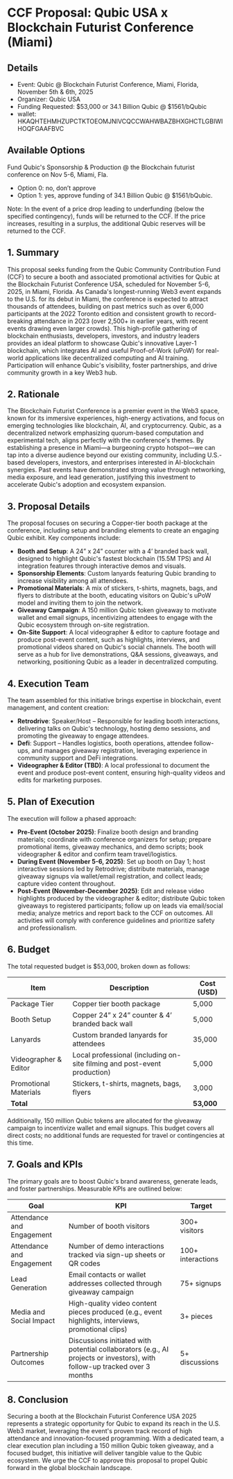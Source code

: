 # CCF Proposal: Qubic USA x Blockchain Futurist Conference (Miami)

## Details
- Event: Qubic @ Blockchain Futurist Conference, Miami, Florida, November 5th & 6th, 2025
- Organizer: Qubic USA
- Funding Requested: $53,000 or 34.1 Billion Qubic @ $1561/bQubic
- wallet: HKAQHTEHMHZUPCTKTOEOMJNIVCQCCWAHWBAZBHXGHCTLGBIWIHOQFGAAFBVC
## Available Options
Fund Qubic's Sponsorship & Production @ the Blockchain futurist conference on Nov 5-6, Miami, Fla.

- Option 0: no, don’t approve
- Option 1: yes, approve funding of 34.1 Billion Qubic @ $1561/bQubic.

Note: In the event of a price drop leading to underfunding (below the specified contingency), funds will be returned to the CCF. If the price increases, resulting in a surplus, the additional Qubic reserves will be returned to the CCF.

## 1. Summary
This proposal seeks funding from the Qubic Community Contribution Fund (CCF) to secure a booth and associated promotional activities for Qubic at the Blockchain Futurist Conference USA, scheduled for November 5-6, 2025, in Miami, Florida. As Canada's longest-running Web3 event expands to the U.S. for its debut in Miami, the conference is expected to attract thousands of attendees, building on past metrics such as over 6,000 participants at the 2022 Toronto edition and consistent growth to record-breaking attendance in 2023 (over 2,500+ in earlier years, with recent events drawing even larger crowds). This high-profile gathering of blockchain enthusiasts, developers, investors, and industry leaders provides an ideal platform to showcase Qubic's innovative Layer-1 blockchain, which integrates AI and useful Proof-of-Work (uPoW) for real-world applications like decentralized computing and AI training. Participation will enhance Qubic's visibility, foster partnerships, and drive community growth in a key Web3 hub.

## 2. Rationale
The Blockchain Futurist Conference is a premier event in the Web3 space, known for its immersive experiences, high-energy activations, and focus on emerging technologies like blockchain, AI, and cryptocurrency. Qubic, as a decentralized network emphasizing quorum-based computation and experimental tech, aligns perfectly with the conference's themes. By establishing a presence in Miami—a burgeoning crypto hotspot—we can tap into a diverse audience beyond our existing community, including U.S.-based developers, investors, and enterprises interested in AI-blockchain synergies. Past events have demonstrated strong value through networking, media exposure, and lead generation, justifying this investment to accelerate Qubic's adoption and ecosystem expansion.

## 3. Proposal Details
The proposal focuses on securing a Copper-tier booth package at the conference, including setup and branding elements to create an engaging Qubic exhibit. Key components include:
- **Booth and Setup**: A 24” x 24” counter with a 4’ branded back wall, designed to highlight Qubic's fastest blockchain (15.5M TPS) and AI integration features through interactive demos and visuals.
- **Sponsorship Elements**: Custom lanyards featuring Qubic branding to increase visibility among all attendees.
- **Promotional Materials**: A mix of stickers, t-shirts, magnets, bags, and flyers to distribute at the booth, educating visitors on Qubic's uPoW model and inviting them to join the network.
- **Giveaway Campaign**: A 150 million Qubic token giveaway to motivate wallet and email signups, incentivizing attendees to engage with the Qubic ecosystem through on-site registration.
- **On-Site Support**: A local videographer & editor to capture footage and produce post-event content, such as highlights, interviews, and promotional videos shared on Qubic's social channels.
The booth will serve as a hub for live demonstrations, Q&A sessions, giveaways, and networking, positioning Qubic as a leader in decentralized computing.

## 4. Execution Team
The team assembled for this initiative brings expertise in blockchain, event management, and content creation:
- **Retrodrive**: Speaker/Host – Responsible for leading booth interactions, delivering talks on Qubic's technology, hosting demo sessions, and promoting the giveaway to engage attendees.
- **Defi**: Support – Handles logistics, booth operations, attendee follow-ups, and manages giveaway registration, leveraging experience in community support and DeFi integrations.
- **Videographer & Editor (TBD)**: A local professional to document the event and produce post-event content, ensuring high-quality videos and edits for marketing purposes.

## 5. Plan of Execution
The execution will follow a phased approach:
- **Pre-Event (October 2025)**: Finalize booth design and branding materials; coordinate with conference organizers for setup; prepare promotional items, giveaway mechanics, and demo scripts; book videographer & editor and confirm team travel/logistics.
- **During Event (November 5-6, 2025)**: Set up booth on Day 1; host interactive sessions led by Retrodrive; distribute materials, manage giveaway signups via wallet/email registration, and collect leads; capture video content throughout.
- **Post-Event (November-December 2025)**: Edit and release video highlights produced by the videographer & editor; distribute Qubic token giveaways to registered participants; follow up on leads via email/social media; analyze metrics and report back to the CCF on outcomes.
All activities will comply with conference guidelines and prioritize safety and professionalism.

## 6. Budget
The total requested budget is $53,000, broken down as follows:

| Item | Description | Cost (USD) |
|------|-------------|------------|
| Package Tier | Copper tier booth package | 5,000 |
| Booth Setup | Copper 24” x 24” counter & 4’ branded back wall | 5,000 |
| Lanyards | Custom branded lanyards for attendees | 35,000 |
| Videographer & Editor | Local professional (including on-site filming and post-event production) | 5,000 |
| Promotional Materials | Stickers, t-shirts, magnets, bags, flyers | 3,000 |
| **Total** | | **53,000** |

Additionally, 150 million Qubic tokens are allocated for the giveaway campaign to incentivize wallet and email signups. This budget covers all direct costs; no additional funds are requested for travel or contingencies at this time.

## 7. Goals and KPIs
The primary goals are to boost Qubic's brand awareness, generate leads, and foster partnerships. Measurable KPIs are outlined below:

| Goal | KPI | Target |
|------|-----|--------|
| Attendance and Engagement | Number of booth visitors | 300+ visitors |
| Attendance and Engagement | Number of demo interactions tracked via sign-up sheets or QR codes | 100+ interactions |
| Lead Generation | Email contacts or wallet addresses collected through giveaway campaign | 75+ signups |
| Media and Social Impact | High-quality video content pieces produced (e.g., event highlights, interviews, promotional clips) | 3+ pieces |
| Partnership Outcomes | Discussions initiated with potential collaborators (e.g., AI projects or investors), with follow-up tracked over 3 months | 5+ discussions |

## 8. Conclusion
Securing a booth at the Blockchain Futurist Conference USA 2025 represents a strategic opportunity for Qubic to expand its reach in the U.S. Web3 market, leveraging the event's proven track record of high attendance and innovation-focused programming. With a dedicated team, a clear execution plan including a 150 million Qubic token giveaway, and a focused budget, this initiative will deliver tangible value to the Qubic ecosystem. We urge the CCF to approve this proposal to propel Qubic forward in the global blockchain landscape.